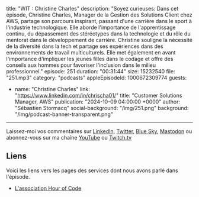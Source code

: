 title: "WIT : Christine Charles"
description: "Soyez curieuses: Dans cet épisode, Christine Charles, Manager de la Gestion des Solutions Client chez AWS, partage son parcours inspirant, passant d'une carrière dans le sport à l'industrie technologique. Elle aborde l'importance de l'apprentissage continu, du dépassement des stéréotypes dans la technologie et du rôle du mentorat dans le développement de carrière. Christine souligne la nécessité de la diversité dans la tech et partage ses expériences dans des environnements de travail multiculturels. Elle met également en avant l'importance d'impliquer les jeunes filles dans le codage et offre des conseils aux hommes pour favoriser l'inclusion dans le milieu professionnel."
episode: 251
duration: "00:31:44"
size: 15232540
file: "251.mp3"
category: "podcasts"
appleEpisodeId: 1000672309774
guests:
  - name: "Christine Charles"
    link: "https://www.linkedin.com/in/chrischa01/"
    title: "Customer Solutions Manager, AWS"
publication: "2024-10-09 04:00:00 +0000"
author: "Sébastien Stormacq"
social-background: "/img/251.png"
background: "/img/podcast-banner-transparent.png"
---

Laissez-moi vos commentaires sur [LinkedIn](https://www.linkedin.com/in/sebastienstormacq/), [Twitter](https://twitter.com/sebsto), [Blue Sky](https://bsky.app/profile/sebsto.bsky.social), [Mastodon](https://awscommunity.social/@sebsto) ou abonnez-vous sur ma chaîne [YouTube](https://www.youtube.com/sebsto) ou [Twitch.tv](https://www.twitch.tv/sebAWS)

## Liens

Voici les liens vers les pages des services dont nous avons parlé dans l'épisode.

- [L'association Hour of Code](https://hourofcode.com/fr)
